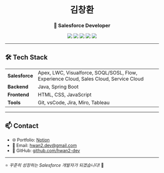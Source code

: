 <h1 align="center">김창환</h1>
<h3 align="center">🚀 Salesforce Developer</h3>

<p align="center">
  <img src="https://img.shields.io/badge/Salesforce-00A1E0?style=flat&logo=Salesforce&logoColor=white" />
  <img src="https://img.shields.io/badge/Apex-009EDB?style=flat&logo=Salesforce&logoColor=white" />
  <img src="https://img.shields.io/badge/LWC-FF9900?style=flat&logo=Lightning&logoColor=white" />
  <img src="https://img.shields.io/badge/Java-007396?style=flat&logo=Java&logoColor=white" />
  <img src="https://img.shields.io/badge/Spring%20Boot-6DB33F?style=flat&logo=Spring&logoColor=white" />
</p>

---

<h2>🛠 Tech Stack</h2>
<table>
  <tr>
    <td><b>Salesforce</b></td>
    <td>Apex, LWC, Visualforce, SOQL/SOSL, Flow, Experience Cloud, Sales Cloud, Service Cloud</td>
  </tr>
  <tr>
    <td><b>Backend</b></td>
    <td>Java, Spring Boot</td>
  </tr>
  <tr>
    <td><b>Frontend</b></td>
    <td>HTML, CSS, JavaScript</td>
  </tr>
  <tr>
    <td><b>Tools</b></td>
    <td>Git, vsCode, Jira, Miro, Tableau</td>
  </tr>
</table>

---

<h2>📫 Contact</h2>
<ul>
  <li>🌐 Portfolio: <a href="https://tourmaline-echinacea-091.notion.site/Salesforce-Developer-1b38485ec5408067b037c9ad13ee1580?pvs=4">Notion</a></li>
  <li>📧 Email: <a href="mailto:hwan2.dev@gmail.com">hwan2.dev@gmail.com</a></li>
  <li>🐙 GitHub: <a href="http://github.com/hwan2-dev">github.com/hwan2-dev</a></li>
</ul>

---
⭐️ <i>꾸준히 성장하는 Salesforce 개발자가 되겠습니다!</i> 🚀

